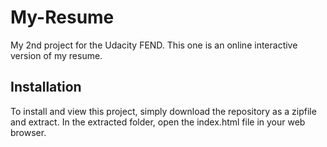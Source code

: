 # My-Resume
My 2nd project for the Udacity FEND. This one is an online interactive version of my resume.

## Installation
To install and view this project, simply download the repository as a zipfile and extract.
In the extracted folder, open the index.html file in your web browser.
